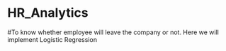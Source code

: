 # HR_Analytics
#To know whether employee will leave the company or not. Here we will implement Logistic Regression
